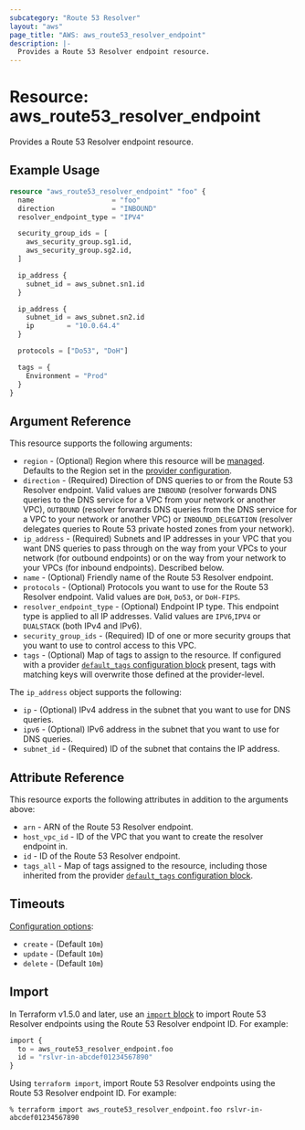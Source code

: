```yaml
---
subcategory: "Route 53 Resolver"
layout: "aws"
page_title: "AWS: aws_route53_resolver_endpoint"
description: |-
  Provides a Route 53 Resolver endpoint resource.
---
```


# Resource: aws_route53_resolver_endpoint

Provides a Route 53 Resolver endpoint resource.

## Example Usage

```terraform
resource "aws_route53_resolver_endpoint" "foo" {
  name                   = "foo"
  direction              = "INBOUND"
  resolver_endpoint_type = "IPV4"

  security_group_ids = [
    aws_security_group.sg1.id,
    aws_security_group.sg2.id,
  ]

  ip_address {
    subnet_id = aws_subnet.sn1.id
  }

  ip_address {
    subnet_id = aws_subnet.sn2.id
    ip        = "10.0.64.4"
  }

  protocols = ["Do53", "DoH"]

  tags = {
    Environment = "Prod"
  }
}
```

## Argument Reference

This resource supports the following arguments:

* `region` - (Optional) Region where this resource will be [managed](https://docs.aws.amazon.com/general/latest/gr/rande.html#regional-endpoints). Defaults to the Region set in the [provider configuration](https://registry.terraform.io/providers/hashicorp/aws/latest/docs#aws-configuration-reference).
* `direction` - (Required) Direction of DNS queries to or from the Route 53 Resolver endpoint.
Valid values are `INBOUND` (resolver forwards DNS queries to the DNS service for a VPC from your network or another VPC), `OUTBOUND` (resolver forwards DNS queries from the DNS service for a VPC to your network or another VPC) or `INBOUND_DELEGATION` (resolver delegates queries to Route 53 private hosted zones from your network).
* `ip_address` - (Required) Subnets and IP addresses in your VPC that you want DNS queries to pass through on the way from your VPCs
to your network (for outbound endpoints) or on the way from your network to your VPCs (for inbound endpoints). Described below.
* `name` - (Optional) Friendly name of the Route 53 Resolver endpoint.
* `protocols` - (Optional) Protocols you want to use for the Route 53 Resolver endpoint.
Valid values are `DoH`, `Do53`, or `DoH-FIPS`.
* `resolver_endpoint_type` - (Optional) Endpoint IP type. This endpoint type is applied to all IP addresses.
Valid values are `IPV6`,`IPV4` or `DUALSTACK` (both IPv4 and IPv6).
* `security_group_ids` - (Required) ID of one or more security groups that you want to use to control access to this VPC.
* `tags` - (Optional) Map of tags to assign to the resource. If configured with a provider [`default_tags` configuration block](https://registry.terraform.io/providers/hashicorp/aws/latest/docs#default_tags-configuration-block) present, tags with matching keys will overwrite those defined at the provider-level.

The `ip_address` object supports the following:

* `ip` - (Optional) IPv4 address in the subnet that you want to use for DNS queries.
* `ipv6` - (Optional) IPv6 address in the subnet that you want to use for DNS queries.
* `subnet_id` - (Required) ID of the subnet that contains the IP address.

## Attribute Reference

This resource exports the following attributes in addition to the arguments above:

* `arn` - ARN of the Route 53 Resolver endpoint.
* `host_vpc_id` - ID of the VPC that you want to create the resolver endpoint in.
* `id` - ID of the Route 53 Resolver endpoint.
* `tags_all` - Map of tags assigned to the resource, including those inherited from the provider [`default_tags` configuration block](https://registry.terraform.io/providers/hashicorp/aws/latest/docs#default_tags-configuration-block).

## Timeouts

[Configuration options](https://developer.hashicorp.com/terraform/language/resources/syntax#operation-timeouts):

- `create` - (Default `10m`)
- `update` - (Default `10m`)
- `delete` - (Default `10m`)

## Import

In Terraform v1.5.0 and later, use an [`import` block](https://developer.hashicorp.com/terraform/language/import) to import  Route 53 Resolver endpoints using the Route 53 Resolver endpoint ID. For example:

```terraform
import {
  to = aws_route53_resolver_endpoint.foo
  id = "rslvr-in-abcdef01234567890"
}
```

Using `terraform import`, import  Route 53 Resolver endpoints using the Route 53 Resolver endpoint ID. For example:

```console
% terraform import aws_route53_resolver_endpoint.foo rslvr-in-abcdef01234567890
```
